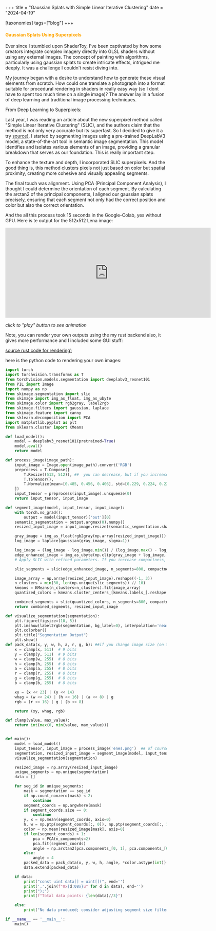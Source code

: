 +++
title = "Gaussian Splats with Simple Linear Iterative Clustering"
date = "2024-04-19"

[taxonomies]
tags=["blog"]
+++

#### <span style="color:orange;"> Gaussian Splats Using Superpixels</span>


Ever since I stumbled upon ShaderToy, I've been captivated by how some creators integrate complex imagery directly into GLSL shaders without using any external images. The concept of painting with algorithms, particularly using gaussian splats to create intricate effects, intrigued me deeply. It was a challenge I couldn't resist diving into.

My journey began with a desire to understand how to generate these visual elements from scratch. How could one translate a photograph into a format suitable for procedural rendering in shaders in really easy way (so I dont have to spent too much time on a single image)? The answer lay in a fusion of deep learning and traditional image processing techniques.

From Deep Learning to Superpixels:

Last year, I was reading an article about the new superpixel method called "Simple Linear Iterative Clustering" (SLIC), and the authors claim that the method is not only very accurate but its superfast. So I decided to give it a try [source)](https://www.epfl.ch/labs/ivrl/research/slic-superpixels/). I started by segmenting images using a pre-trained DeepLabV3 model, a state-of-the-art tool in semantic image segmentation. This model identifies and isolates various elements of an image, providing a granular breakdown that serves as our foundation. This is really important step. 

To enhance the texture and depth, I incorporated SLIC superpixels. And the good thing is, this method clusters pixels not just based on color but spatial proximity, creating more cohesive and visually appealing segments.


The final touch was alignment. Using PCA (Principal Component Analysis), I thought I could determine the orientation of each segment. By calculating the arctan2 of the principal components, I aligned our gaussian splats precisely, ensuring that each segment not only had the correct position and color but also the correct orientation.

And the all this process took 15 seconds in the Google-Colab, yes without GPU. Here is te output for the 512x512 Lena image:

<iframe width="640" height="280" frameborder="0" src="https://www.shadertoy.com/embed/4cVGWt?gui=true&t=10&paused=true&muted=false" allowfullscreen></iframe>

*click to "play" button to see animation*

Note, you can render your own outputs using the my rust backend also, it gives more performance and I included some GUI stuff:

[source rust code for rendering)](https://github.com/altunenes/rusty_art/blob/master/src/gaussiansplat.rs)


here is the python code to rendering your own images:

```python
import torch
import torchvision.transforms as T
from torchvision.models.segmentation import deeplabv3_resnet101
from PIL import Image
import numpy as np
from skimage.segmentation import slic
from skimage import img_as_float, img_as_ubyte
from skimage.color import rgb2gray, label2rgb
from skimage.filters import gaussian, laplace 
from skimage.feature import canny
from sklearn.decomposition import PCA
import matplotlib.pyplot as plt
from sklearn.cluster import KMeans

def load_model():
    model = deeplabv3_resnet101(pretrained=True)
    model.eval()
    return model

def process_image(image_path):
    input_image = Image.open(image_path).convert('RGB')
    preprocess = T.Compose([
        T.Resize((512, 512)), ##  you can decrease, but if you increase you have to adjust pack data fn too
        T.ToTensor(),
        T.Normalize(mean=[0.485, 0.456, 0.406], std=[0.229, 0.224, 0.225])
    ])
    input_tensor = preprocess(input_image).unsqueeze(0)
    return input_tensor, input_image

def segment_image(model, input_tensor, input_image):
    with torch.no_grad():
        output = model(input_tensor)['out'][0]
    semantic_segmentation = output.argmax(0).numpy()
    resized_input_image = input_image.resize((semantic_segmentation.shape[1], semantic_segmentation.shape[0]), Image.LANCZOS)

    gray_image = img_as_float(rgb2gray(np.array(resized_input_image)))
    log_image = laplace(gaussian(gray_image, sigma=1))

    log_image = (log_image - log_image.min()) / (log_image.max() - log_image.min())
    edge_enhanced_image = img_as_ubyte(np.clip(gray_image + log_image, 0, 1))
    # Apply SLIC with refined parameters. If you increase compactness, the output will be more "compact" more "circular", so I suggest decrease it as much as possible for the nice "brush" effect for gaussian splats

    slic_segments = slic(edge_enhanced_image, n_segments=800, compactness=30, sigma=1) 

    image_array = np.array(resized_input_image).reshape((-1, 3))
    n_clusters = min(30, len(np.unique(slic_segments)) // 10)
    kmeans = KMeans(n_clusters=n_clusters).fit(image_array)
    quantized_colors = kmeans.cluster_centers_[kmeans.labels_].reshape(resized_input_image.size[::-1] + (3,))

    combined_segments = slic(quantized_colors, n_segments=800, compactness=30, sigma=1)
    return combined_segments, resized_input_image

def visualize_segmentation(segmentation):
    plt.figure(figsize=(10, 5))
    plt.imshow(label2rgb(segmentation, bg_label=0), interpolation='nearest')
    plt.colorbar()
    plt.title("Segmentation Output")
    plt.show()
def pack_data(x, y, w, h, a, r, g, b): ##if you change image size (on torchvision pipeline), you need to change this function too
    x = clamp(x, 511)  # 9 bits 
    y = clamp(y, 511)  # 9 bits
    w = clamp(w, 255)  # 8 bits
    h = clamp(h, 255)  # 8 bits
    a = clamp(a, 255)  # 8 bits
    r = clamp(r, 255)  # 8 bits
    g = clamp(g, 255)  # 8 bits
    b = clamp(b, 255)  # 8 bits

    xy = (x << 23) | (y << 14)
    whag = (w << 24) | (h << 16) | (a << 8) | g
    rgb = (r << 16) | g | (b << 8)

    return (xy, whag, rgb)

def clamp(value, max_value):
    return int(max(0, min(value, max_value)))


def main():
    model = load_model()
    input_tensor, input_image = process_image('enes.png')  ## of course your image... 
    segmentation, resized_input_image = segment_image(model, input_tensor, input_image)
    visualize_segmentation(segmentation)

    resized_image = np.array(resized_input_image)
    unique_segments = np.unique(segmentation)
    data = []

    for seg_id in unique_segments:
        mask = segmentation == seg_id
        if np.count_nonzero(mask) < 2:
            continue
        segment_coords = np.argwhere(mask)
        if segment_coords.size == 0:
            continue
        y, x = np.mean(segment_coords, axis=0)
        h, w = np.ptp(segment_coords[:, 0]), np.ptp(segment_coords[:, 1])
        color = np.mean(resized_image[mask], axis=0)
        if len(segment_coords) > 1: 
            pca = PCA(n_components=2)
            pca.fit(segment_coords)
            angle = np.arctan2(pca.components_[0, 1], pca.components_[0, 0]) * (180 / np.pi) 
        else:
            angle = 4
        packed_data = pack_data(x, y, w, h, angle, *color.astype(int))
        data.extend(packed_data)

    if data:
        print("const uint data[] = uint[](", end='')
        print(','.join(f"0x{d:08x}u" for d in data), end='')
        print(");")
        print(f"Total data points: {len(data)//3}") 

    else:
        print("No data produced; consider adjusting segment size filter or model parameters.")

if __name__ == '__main__':
    main()
```